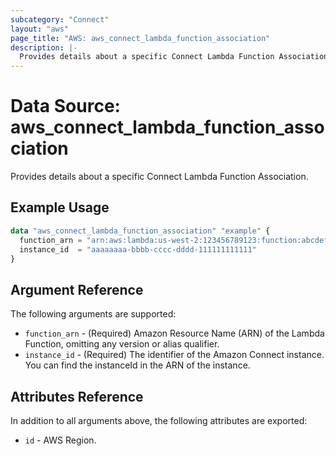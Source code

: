 ```yaml
---
subcategory: "Connect"
layout: "aws"
page_title: "AWS: aws_connect_lambda_function_association"
description: |-
  Provides details about a specific Connect Lambda Function Association.
---
```


# Data Source: aws_connect_lambda_function_association

Provides details about a specific Connect Lambda Function Association.

## Example Usage

```terraform
data "aws_connect_lambda_function_association" "example" {
  function_arn = "arn:aws:lambda:us-west-2:123456789123:function:abcdefg"
  instance_id  = "aaaaaaaa-bbbb-cccc-dddd-111111111111"
}
```

## Argument Reference

The following arguments are supported:

* `function_arn` - (Required) Amazon Resource Name (ARN) of the Lambda Function, omitting any version or alias qualifier.
* `instance_id` - (Required) The identifier of the Amazon Connect instance. You can find the instanceId in the ARN of the instance.

## Attributes Reference

In addition to all arguments above, the following attributes are exported:

* `id` - AWS Region.
